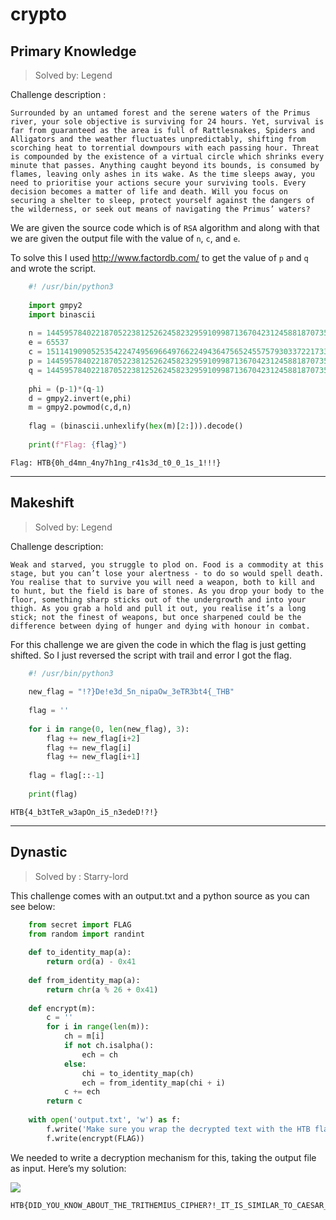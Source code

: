 # crypto

## Primary Knowledge 
> Solved by: Legend

Challenge description :

```
Surrounded by an untamed forest and the serene waters of the Primus river, your sole objective is surviving for 24 hours. Yet, survival is far from guaranteed as the area is full of Rattlesnakes, Spiders and Alligators and the weather fluctuates unpredictably, shifting from scorching heat to torrential downpours with each passing hour. Threat is compounded by the existence of a virtual circle which shrinks every minute that passes. Anything caught beyond its bounds, is consumed by flames, leaving only ashes in its wake. As the time sleeps away, you need to prioritise your actions secure your surviving tools. Every decision becomes a matter of life and death. Will you focus on securing a shelter to sleep, protect yourself against the dangers of the wilderness, or seek out means of navigating the Primus’ waters?
```

We are given the source code which is of `RSA` algorithm and along with that we are given the output file with the value of `n`, `c`, and `e`.

To solve this I used http://www.factordb.com/ to get the value of `p` and `q` and wrote the script.

```python
    #! /usr/bin/python3
    
    import gmpy2
    import binascii
    
    n = 144595784022187052238125262458232959109987136704231245881870735843030914418780422519197073054193003090872912033596512666042758783502695953159051463566278382720140120749528617388336646147072604310690631290350467553484062369903150007357049541933018919332888376075574412714397536728967816658337874664379646535347
    e = 65537
    c = 15114190905253542247495696649766224943647565245575793033722173362381895081574269185793855569028304967185492350704248662115269163914175084627211079781200695659317523835901228170250632843476020488370822347715086086989906717932813405479321939826364601353394090531331666739056025477042690259429336665430591623215
    p = 144595784022187052238125262458232959109987136704231245881870735843030914418780422519197073054193003090872912033596512666042758783502695953159051463566278382720140120749528617388336646147072604310690631290350467553484062369903150007357049541933018919332888376075574412714397536728967816658337874664379646535347
    q = 144595784022187052238125262458232959109987136704231245881870735843030914418780422519197073054193003090872912033596512666042758783502695953159051463566278382720140120749528617388336646147072604310690631290350467553484062369903150007357049541933018919332888376075574412714397536728967816658337874664379646535347
    
    phi = (p-1)*(q-1)
    d = gmpy2.invert(e,phi)
    m = gmpy2.powmod(c,d,n)
    
    flag = (binascii.unhexlify(hex(m)[2:])).decode()
    
    print(f"Flag: {flag}")
```

```
Flag: HTB{0h_d4mn_4ny7h1ng_r41s3d_t0_0_1s_1!!!}
```

---

## Makeshift
> Solved by: Legend

Challenge description:

```
Weak and starved, you struggle to plod on. Food is a commodity at this stage, but you can’t lose your alertness - to do so would spell death. You realise that to survive you will need a weapon, both to kill and to hunt, but the field is bare of stones. As you drop your body to the floor, something sharp sticks out of the undergrowth and into your thigh. As you grab a hold and pull it out, you realise it’s a long stick; not the finest of weapons, but once sharpened could be the difference between dying of hunger and dying with honour in combat.
```

For this challenge we are given the code in which the flag is just getting shifted. So I just reversed the script with trail and error I got the flag.

```python
    #! /usr/bin/python3
    
    new_flag = "!?}De!e3d_5n_nipaOw_3eTR3bt4{_THB"
    
    flag = ''
    
    for i in range(0, len(new_flag), 3):
        flag += new_flag[i+2]
        flag += new_flag[i]
        flag += new_flag[i+1]
    
    flag = flag[::-1]
    
    print(flag)
```

```
HTB{4_b3tTeR_w3apOn_i5_n3edeD!?!}
```

---

## Dynastic
> Solved by : Starry-lord

This challenge comes with an output.txt and a python source as you can see below:

```python
    from secret import FLAG
    from random import randint
    
    def to_identity_map(a):
        return ord(a) - 0x41
    
    def from_identity_map(a):
        return chr(a % 26 + 0x41)
    
    def encrypt(m):
        c = ''
        for i in range(len(m)):
            ch = m[i]
            if not ch.isalpha():
                ech = ch
            else:
                chi = to_identity_map(ch)
                ech = from_identity_map(chi + i)
            c += ech
        return c
    
    with open('output.txt', 'w') as f:
        f.write('Make sure you wrap the decrypted text with the HTB flag format :-]\n')
        f.write(encrypt(FLAG))
```

We needed to write a decryption mechanism for this, taking the output file as input. Here’s my solution:


![](https://i.imgur.com/bxRTrzW.png)


```
HTB{DID_YOU_KNOW_ABOUT_THE_TRITHEMIUS_CIPHER?!_IT_IS_SIMILAR_TO_CAESAR_CIPHER}
```

